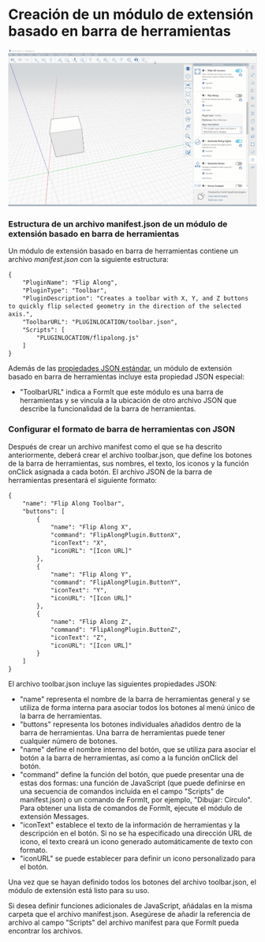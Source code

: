 # Creación de un módulo de extensión basado en barra de herramientas

![](<../../../.gitbook/assets/Toolbar based plugin.gif>)

### Estructura de un archivo manifest.json de un módulo de extensión basado en barra de herramientas

Un módulo de extensión basado en barra de herramientas contiene un archivo _manifest.json_ con la siguiente estructura:

```
{
    "PluginName": "Flip Along",
    "PluginType": "Toolbar",
    "PluginDescription": "Creates a toolbar with X, Y, and Z buttons to quickly flip selected geometry in the direction of the selected axis.",
    "ToolbarURL": "PLUGINLOCATION/toolbar.json",
    "Scripts": [
        "PLUGINLOCATION/flipalong.js"
    ]
}               
```

Además de las [propiedades JSON estándar](../advanced-development/general-plugin-setup-in-the-manifest.md), un módulo de extensión basado en barra de herramientas incluye esta propiedad JSON especial:

* "ToolbarURL" indica a FormIt que este módulo es una barra de herramientas y se vincula a la ubicación de otro archivo JSON que describe la funcionalidad de la barra de herramientas.

### Configurar el formato de barra de herramientas con JSON

Después de crear un archivo manifest como el que se ha descrito anteriormente, deberá crear el archivo toolbar.json, que define los botones de la barra de herramientas, sus nombres, el texto, los iconos y la función onClick asignada a cada botón. El archivo JSON de la barra de herramientas presentará el siguiente formato:

```
{
    "name": "Flip Along Toolbar",
    "buttons": [
        {
            "name": "Flip Along X",
            "command": "FlipAlongPlugin.ButtonX",
            "iconText": "X",
            "iconURL": "[Icon URL]"
        },
        {
            "name": "Flip Along Y",
            "command": "FlipAlongPlugin.ButtonY",
            "iconText": "Y",
            "iconURL": "[Icon URL]"
        },
        {
            "name": "Flip Along Z",
            "command": "FlipAlongPlugin.ButtonZ",
            "iconText": "Z",
            "iconURL": "[Icon URL]"
        }
    ]
}               
```

El archivo toolbar.json incluye las siguientes propiedades JSON:

* "name" representa el nombre de la barra de herramientas general y se utiliza de forma interna para asociar todos los botones al menú único de la barra de herramientas.
* "buttons" representa los botones individuales añadidos dentro de la barra de herramientas. Una barra de herramientas puede tener cualquier número de botones.
* "name" define el nombre interno del botón, que se utiliza para asociar el botón a la barra de herramientas, así como a la función onClick del botón.
* "command" define la función del botón, que puede presentar una de estas dos formas: una función de JavaScript (que puede definirse en una secuencia de comandos incluida en el campo "Scripts" de manifest.json) o un comando de FormIt, por ejemplo, "Dibujar: Círculo". Para obtener una lista de comandos de FormIt, ejecute el módulo de extensión Messages.
* "iconText" establece el texto de la información de herramientas y la descripción en el botón. Si no se ha especificado una dirección URL de icono, el texto creará un icono generado automáticamente de texto con formato.
* "iconURL" se puede establecer para definir un icono personalizado para el botón.

Una vez que se hayan definido todos los botones del archivo toolbar.json, el módulo de extensión está listo para su uso.&#x20;

Si desea definir funciones adicionales de JavaScript, añádalas en la misma carpeta que el archivo manifest.json. Asegúrese de añadir la referencia de archivo al campo "Scripts" del archivo manifest para que FormIt pueda encontrar los archivos.
